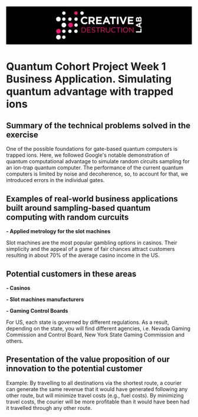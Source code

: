 ![CDL 2020 Cohort Project](../figures/CDL_logo.jpg)
# Quantum Cohort Project Week 1 Business Application. Simulating quantum advantage with trapped ions

## Summary of the technical problems solved in the exercise

One of the possible foundations for gate-based quantum computers is trapped ions. Here, we followed Google's notable demonstration of quantum computational advantage to simulate random circuits sampling for an ion-trap quantum computer. The performance of the current quantum computers is limited by noise and decoherence, so, to account for that, we introduced errors in the individual gates. 

## Examples of real-world business applications built around sampling-based quantum computing with random curcuits

**- Applied metrology for the slot machines**

Slot machines are the most popular gambling options in casinos. Their simplicity and the appeal of a game of fair chances attract customers resulting in about 70% of the average casino income in the US.

## Potential customers in these areas

**- Casinos**

**- Slot machines manufacturers**

**- Gaming Control Boards**

For US, each state is governed by different regulations. As a result, depending on the state, you will find different agencies, i.e. Nevada Gaming Commission and Control Board, New York State Gaming Commission and others.

## Presentation of the value proposition of our innovation to the potential customer

Example: By travelling to all destinations via the shortest route, a courier can generate the same revenue that it would have generated following any other route, but will minimize travel costs (e.g., fuel costs). By minimizing travel costs, the courier will be more profitable than it would have been had it travelled through any other route.
